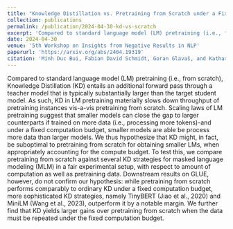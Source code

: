 ```yaml
---
title: "Knowledge Distillation vs. Pretraining from Scratch under a Fixed (Computation) Budget"
collection: publications
permalink: /publication/2024-04-30-kd-vs-scratch
excerpt: 'Compared to standard language model (LM) pretraining (i.e., from scratch), Knowledge Distillation (KD) entails an additional forward pass through a teacher model that is typically substantially larger than the target student model. As such, KD in LM pretraining materially slows down throughput of pretraining instances vis-a-vis pretraining from scratch. Scaling laws of LM pretraining suggest that smaller models can close the gap to larger counterparts if trained on more data (i.e., processing more tokens)-and under a fixed computation budget, smaller models are able be process more data than larger models. We thus hypothesize that KD might, in fact, be suboptimal to pretraining from scratch for obtaining smaller LMs, when appropriately accounting for the compute budget. [...]'
date: 2024-04-30
venue: '5th Workshop on Insights from Negative Results in NLP'
paperurl: 'https://arxiv.org/abs/2404.19319'
citation: 'Minh Duc Bui, Fabian David Schmidt, Goran Glavaš, and Katharina von der Wense (2024). &quot;Knowledge Distillation vs. Pretraining from Scratch under a Fixed (Computation) Budget.&quot; <i>In Proceedings of the 5th Workshop on Insights from Negative Results in NLP, Mexico-City, Mexico.</i>. 1(3).'
---
```


Compared to standard language model (LM) pretraining (i.e., from scratch), Knowledge Distillation (KD) entails an additional forward pass through a teacher model that is typically substantially larger than the target student model. As such, KD in LM pretraining materially slows down throughput of pretraining instances vis-a-vis pretraining from scratch. Scaling laws of LM pretraining suggest that smaller models can close the gap to larger counterparts if trained on more data (i.e., processing more tokens)-and under a fixed computation budget, smaller models are able be process more data than larger models. We thus hypothesize that KD might, in fact, be suboptimal to pretraining from scratch for obtaining smaller LMs, when appropriately accounting for the compute budget. To test this, we compare pretraining from scratch against several KD strategies for masked language modeling (MLM) in a fair experimental setup, with respect to amount of computation as well as pretraining data. Downstream results on GLUE, however, do not confirm our hypothesis: while pretraining from scratch performs comparably to ordinary KD under a fixed computation budget, more sophisticated KD strategies, namely TinyBERT (Jiao et al., 2020) and MiniLM (Wang et al., 2023), outperform it by a notable margin. We further find that KD yields larger gains over pretraining from scratch when the data must be repeated under the fixed computation budget.
